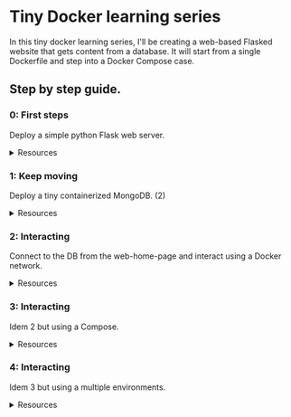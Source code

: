 # Tiny Docker learning series

In this tiny docker learning series, I'll be creating a web-based Flasked website that gets content from a database. It will start from a single Dockerfile and step into a Docker Compose case.
 
Step by step guide.
- 

### 0: First steps
Deploy a simple python Flask web server. 

<details>
  <summary>Resources</summary>

```bash
 - Dockerfile (1).
 ```
</details>


### 1: Keep moving
Deploy a tiny containerized MongoDB. (2)
<details>
  <summary>Resources</summary>

```bash
 - Dockerfile (1).
 - Volume (1).
 ```
</details>

### 2: Interacting
Connect to the DB from the web-home-page and interact using a Docker network.

<details>
  <summary>Resources</summary>

```bash
 - Dockerfile (2)
 - Network (1)
 - Volume (1).
 ```
</details>

### 3: Interacting
Idem 2 but using a Compose.

<details>
  <summary>Resources</summary>

```bash
 - Docker-compose (1)
 - Network (1)
 - Volume (1).
 ```
</details>

### 4: Interacting
Idem 3 but using a multiple environments.

<details>
  <summary>Resources</summary>

```bash
 - Docker-compose (1)
 - Network (1)
 - Volume (1).
 - Docker yaml env files (2)
 ```
</details>


